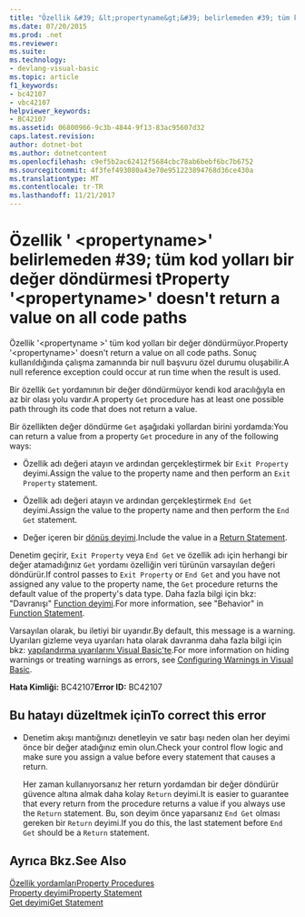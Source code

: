 ```yaml
---
title: "Özellik &#39; &lt;propertyname&gt;&#39; belirlemeden #39; tüm kod yolları bir değer döndürmesi t"
ms.date: 07/20/2015
ms.prod: .net
ms.reviewer: 
ms.suite: 
ms.technology:
- devlang-visual-basic
ms.topic: article
f1_keywords:
- bc42107
- vbc42107
helpviewer_keywords:
- BC42107
ms.assetid: 06800966-9c3b-4844-9f13-83ac95607d32
caps.latest.revision: 
author: dotnet-bot
ms.author: dotnetcontent
ms.openlocfilehash: c9ef5b2ac62412f5684cbc78ab6bebf6bc7b6752
ms.sourcegitcommit: 4f3fef493080a43e70e951223894768d36ce430a
ms.translationtype: MT
ms.contentlocale: tr-TR
ms.lasthandoff: 11/21/2017
---
```

# <a name="property-39ltpropertynamegt39-doesn39t-return-a-value-on-all-code-paths"></a><span data-ttu-id="936c9-102">Özellik &#39; &lt;propertyname&gt;&#39; belirlemeden #39; tüm kod yolları bir değer döndürmesi t</span><span class="sxs-lookup"><span data-stu-id="936c9-102">Property &#39;&lt;propertyname&gt;&#39; doesn&#39;t return a value on all code paths</span></span>
<span data-ttu-id="936c9-103">Özellik '\<propertyname >' tüm kod yolları bir değer döndürmüyor.</span><span class="sxs-lookup"><span data-stu-id="936c9-103">Property '\<propertyname>' doesn't return a value on all code paths.</span></span> <span data-ttu-id="936c9-104">Sonuç kullanıldığında çalışma zamanında bir null başvuru özel durumu oluşabilir.</span><span class="sxs-lookup"><span data-stu-id="936c9-104">A null reference exception could occur at run time when the result is used.</span></span>  
  
 <span data-ttu-id="936c9-105">Bir özellik `Get` yordamının bir değer döndürmüyor kendi kod aracılığıyla en az bir olası yolu vardır.</span><span class="sxs-lookup"><span data-stu-id="936c9-105">A property `Get` procedure has at least one possible path through its code that does not return a value.</span></span>  
  
 <span data-ttu-id="936c9-106">Bir özellikten değer döndürme `Get` aşağıdaki yollardan birini yordamda:</span><span class="sxs-lookup"><span data-stu-id="936c9-106">You can return a value from a property `Get` procedure in any of the following ways:</span></span>  
  
-   <span data-ttu-id="936c9-107">Özellik adı değeri atayın ve ardından gerçekleştirmek bir `Exit Property` deyimi.</span><span class="sxs-lookup"><span data-stu-id="936c9-107">Assign the value to the property name and then perform an `Exit Property` statement.</span></span>  
  
-   <span data-ttu-id="936c9-108">Özellik adı değeri atayın ve ardından gerçekleştirmek `End Get` deyimi.</span><span class="sxs-lookup"><span data-stu-id="936c9-108">Assign the value to the property name and then perform the `End Get` statement.</span></span>  
  
-   <span data-ttu-id="936c9-109">Değer içeren bir [dönüş deyimi](../../../visual-basic/language-reference/statements/return-statement.md).</span><span class="sxs-lookup"><span data-stu-id="936c9-109">Include the value in a [Return Statement](../../../visual-basic/language-reference/statements/return-statement.md).</span></span>  
  
 <span data-ttu-id="936c9-110">Denetim geçirir, `Exit Property` veya `End Get` ve özellik adı için herhangi bir değer atamadığınız `Get` yordamı özelliğin veri türünün varsayılan değeri döndürür.</span><span class="sxs-lookup"><span data-stu-id="936c9-110">If control passes to `Exit Property` or `End Get` and you have not assigned any value to the property name, the `Get` procedure returns the default value of the property's data type.</span></span> <span data-ttu-id="936c9-111">Daha fazla bilgi için bkz: "Davranışı" [Function deyimi](../../../visual-basic/language-reference/statements/function-statement.md).</span><span class="sxs-lookup"><span data-stu-id="936c9-111">For more information, see "Behavior" in [Function Statement](../../../visual-basic/language-reference/statements/function-statement.md).</span></span>  
  
 <span data-ttu-id="936c9-112">Varsayılan olarak, bu iletiyi bir uyarıdır.</span><span class="sxs-lookup"><span data-stu-id="936c9-112">By default, this message is a warning.</span></span> <span data-ttu-id="936c9-113">Uyarıları gizleme veya uyarıları hata olarak davranma daha fazla bilgi için bkz: [yapılandırma uyarılarını Visual Basic'te](/visualstudio/ide/configuring-warnings-in-visual-basic).</span><span class="sxs-lookup"><span data-stu-id="936c9-113">For more information on hiding warnings or treating warnings as errors, see [Configuring Warnings in Visual Basic](/visualstudio/ide/configuring-warnings-in-visual-basic).</span></span>  
  
 <span data-ttu-id="936c9-114">**Hata Kimliği:** BC42107</span><span class="sxs-lookup"><span data-stu-id="936c9-114">**Error ID:** BC42107</span></span>  
  
## <a name="to-correct-this-error"></a><span data-ttu-id="936c9-115">Bu hatayı düzeltmek için</span><span class="sxs-lookup"><span data-stu-id="936c9-115">To correct this error</span></span>  
  
-   <span data-ttu-id="936c9-116">Denetim akışı mantığınızı denetleyin ve satır başı neden olan her deyimi önce bir değer atadığınız emin olun.</span><span class="sxs-lookup"><span data-stu-id="936c9-116">Check your control flow logic and make sure you assign a value before every statement that causes a return.</span></span>  
  
     <span data-ttu-id="936c9-117">Her zaman kullanıyorsanız her return yordamdan bir değer döndürür güvence altına almak daha kolay `Return` deyimi.</span><span class="sxs-lookup"><span data-stu-id="936c9-117">It is easier to guarantee that every return from the procedure returns a value if you always use the `Return` statement.</span></span> <span data-ttu-id="936c9-118">Bu, son deyim önce yaparsanız `End Get` olması gereken bir `Return` deyimi.</span><span class="sxs-lookup"><span data-stu-id="936c9-118">If you do this, the last statement before `End Get` should be a `Return` statement.</span></span>  
  
## <a name="see-also"></a><span data-ttu-id="936c9-119">Ayrıca Bkz.</span><span class="sxs-lookup"><span data-stu-id="936c9-119">See Also</span></span>  
 [<span data-ttu-id="936c9-120">Özellik yordamları</span><span class="sxs-lookup"><span data-stu-id="936c9-120">Property Procedures</span></span>](../../../visual-basic/programming-guide/language-features/procedures/property-procedures.md)  
 [<span data-ttu-id="936c9-121">Property deyimi</span><span class="sxs-lookup"><span data-stu-id="936c9-121">Property Statement</span></span>](../../../visual-basic/language-reference/statements/property-statement.md)  
 [<span data-ttu-id="936c9-122">Get deyimi</span><span class="sxs-lookup"><span data-stu-id="936c9-122">Get Statement</span></span>](../../../visual-basic/language-reference/statements/get-statement.md)
